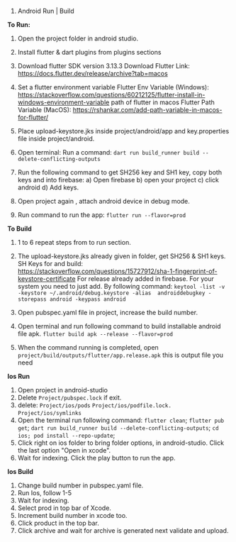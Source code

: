 1) Android
Run | Build

**To Run:**
1) Open the project folder in android studio.
2) Install flutter & dart plugins from plugins sections
3) Download flutter SDK version 3.13.3
   Download Flutter Link:
   https://docs.flutter.dev/release/archive?tab=macos
4) Set a flutter environment variable
   Flutter Env Variable (Windows):
   https://stackoverflow.com/questions/60212125/flutter-install-in-windows-environment-variable
   path of flutter in macos
   Flutter Path Variable (MacOS):
   https://rshankar.com/add-path-variable-in-macos-for-flutter/

5) Place upload-keystore.jks inside project/android/app and key.properties
   file inside project/android.
6) Open terminal:
   Run a command:
   `dart run build_runner build --delete-conflicting-outputs`
7) Run the following command to get SH256 key and SH1 key, copy both keys
   and into firebase:
   a) Open firebase
   b) open your project
   c) click android
   d) Add keys.
8) Open project again , attach android device in debug mode.
9) Run command to run the app:
   `flutter run --flavor=prod`

**To Build**
1) 1 to 6 repeat steps from to run section.
2) The upload-keystore.jks already given in folder, get SH256 & SH1 keys.
   SH Keys for and build:
   https://stackoverflow.com/questions/15727912/sha-1-fingerprint-of-keystore-certificate
   For release already added in firebase. For your system you need to just add.
   By following command:
   `keytool -list -v -keystore ~/.android/debug.keystore -alias 
   androiddebugkey -storepass android -keypass android`

3) Open pubspec.yaml file in project, increase the build number.
4) Open terminal and run following command to build installable android file
   apk.
   `flutter build apk --release --flavor=prod`
5) When the command running is completed, open 
   `project/build/outputs/flutter/app.release.apk` this is output file you need


**Ios Run**
1) Open project in android-studio
2) Delete `Project/pubspec.lock` if exit.
3) delete:
   `Project/ios/pods`
   `Project/ios/podfile.lock.`
   `Project/ios/symlinks`
4) Open the terminal run following command:
   `flutter clean`; 
   `flutter pub get`;
   `dart run build_runner build --delete-conflicting-outputs`; 
   `cd ios; pod install --repo-update`;
5) Click right on ios folder to bring folder options, in android-studio.
   Click the last option "Open in xcode".
6) Wait for indexing. Click the play button to run the app.

**Ios Build**
1) Change build number in pubspec.yaml file.
2) Run Ios, follow 1-5
3) Wait for indexing.
4) Select prod in top bar of Xcode.
5) Increment build number in xcode too.
6) Click product in the top bar.
7) Click archive and wait for archive is generated next validate and upload.



